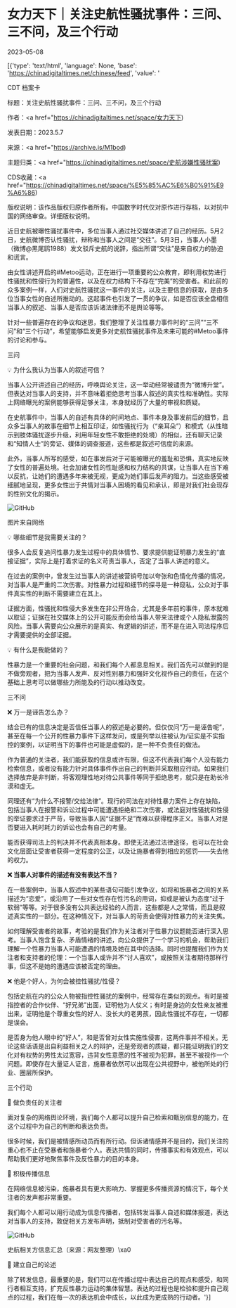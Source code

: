 # 女力天下｜关注史航性骚扰事件：三问、三不问，及三个行动

2023-05-08

[{'type': 'text/html', 'language': None, 'base': 'https://chinadigitaltimes.net/chinese/feed', 'value': '

CDT 档案卡

标题：关注史航性骚扰事件：三问、三不问，及三个行动

作者：<a href="https://chinadigitaltimes.net/space/女力天下)

发表日期：2023.5.7

来源：<a href="https://archive.is/M1bod)

主题归类：<a href="https://chinadigitaltimes.net/space/史航涉嫌性骚扰案)

CDS收藏：<a href="https://chinadigitaltimes.net/space/%E5%85%AC%E6%B0%91%E9%A6%86)

版权说明：该作品版权归原作者所有。中国数字时代仅对原作进行存档，以对抗中国的网络审查。详细版权说明。





近日史航被曝性骚扰事件中，多位当事人通过社交媒体讲述了自己的经历。5月2日，史航微博否认性骚扰，辩称和当事人之间是“交往”。5月3日，当事人小墨（微博@黑尾鸥1988）发文驳斥史航的说辞，指出所谓“交往”是来自权力的胁迫和谎言。

由女性讲述开启的#Metoo运动，正在进行一项重要的公众教育，即利用权势进行性骚扰和性侵行为的普遍性，以及在权力结构下不存在“完美”的受害者。和此前的众多案例一样，人们对史航性骚扰这一事件的关注，以及主要信息的获取，是由多位当事女性的自述所推动的。这起事件也引发了一贯的争议，如是否应该全盘相信当事人的叙述、当事人是否应该诉诸法律而不是舆论等等。  

针对一些普遍存在的争议和迷思，我们整理了关注性暴力事件时的“三问”“三不问”和“三个行动”，希望能够启发更多对史航性骚扰事件及未来可能的#Metoo事件的讨论和参与。

三问

💡 为什么我认为当事人的叙述可信？

当事人公开讲述自己的经历，呼唤舆论关注，这一举动经常被谴责为“微博升堂”。但表达对当事人的支持，并不意味着拒绝思考当事人叙述的真实性和准确性。实际上网络曝光的案例能够获得足够关注，本身就经历了大量的审视和质疑。  

在史航事件中，当事人的自述有具体的时间地点、事件本身及事发前后的细节，且众多当事人的故事在细节上相互印证，如性骚扰行为（“亲耳朵”）和模式（从性暗示到肢体骚扰逐步升级，利用年轻女性不敢拒绝的处境）的相似，还有聊天记录和“知情人士”的旁证、媒体的调查报道，这些都是叙述可信度的来源。

此外，当事人所写的感受，如在事发后对于可能被曝光的羞耻和恐惧，真实地反映了女性的普遍处境。社会加诸女性的性耻感和权力结构的共谋，让当事人在当下难以反抗，让她们的遭遇多年来被无视，更成为她们事后发声的阻力。当这些感受被细腻地呈现，更多女性出于共情对当事人困境的看见和承认，即是对我们社会现存的性别文化的揭示。

![GitHub](https://chinadigitaltimes.net/chinese/files/2023/05/post-695688-64589a6e5cd0d.png)

图片来自网络

💡 哪些细节是我需要关注的？

很多人会反复追问性暴力发生过程中的具体情节、要求提供能证明暴力发生的“直接证据”，实际上是打着求证的名义苛责当事人，否定了当事人讲述的意义。

在过去的案例中，曾发生过当事人的讲述被营销号加以夸张和色情化传播的情况，对当事人是严重的二次伤害。对性暴力过程和细节的探寻是一种窥私，公众对于事件真实性的判断不需要建立在其上。  

证据方面，性骚扰和性侵大多发生在非公开场合，尤其是多年前的事件，原本就难以取证；证据在社交媒体上的公开可能反而会给当事人带来法律或个人隐私泄露的风险。当事人需要向公众展示的是真实、有逻辑的讲述，而不是在进入司法程序后才需要提供的全部证据。 

💡 有什么是我能做的？

性暴力是一个重要的社会问题，和我们每个人都息息相关。我们首先可以做到的是不做旁观者，把为当事人发声、反对性别暴力和强奸文化视作自己的责任，在这个基础上思考可以做哪些力所能及的行动以推动改变。

三不问

❌ 万一是诬告怎么办？

结合已有的信息决定是否信任当事人的叙述是必要的。但仅仅问“万一是诬告呢”，甚至在每一个公开的性暴力事件下这样发问，或是列举以往被认为/证实是不实指控的案例，以证明当下的事件也可能是虚假的，是一种不负责任的做法。

作为普通的关注者，我们能获取的信息或许有限，但这不代表我们每个人没有能力检索信息，或者没有能力针对具体事件作出自己的判断并采取相应行动。如果我们选择放弃是非判断，将客观理性地对待公共事件等同于拒绝思考，就只是在助长冷漠和虚无。  

同理还有“为什么不报警/交给法律”。现行的司法在对待性暴力案件上存在缺陷，包括当事人在报警和诉讼过程中可能遭遇拒绝和二次伤害，或法庭对性骚扰和性侵的举证要求过于严苛，导致当事人因“证据不足”而难以获得程序正义。当事人对是否要进入耗时耗力的诉讼也会有自己的考量。

能否获得司法上的判决并不代表真相本身。即使无法通过法律途径，也可以在社会文化层面让受害者获得一定程度的公正，以及让施暴者得到相应的惩罚——失去他的权力。

**❌ 当事人对事件的描述有没有表达不当？**

在一些案例中，当事人叙述中的某些语句可能引发争议，如将和施暴者之间的关系描述为“恋爱”，或沿用了一些对女性存在性污名的用词，抑或是被认为态度“过于软弱”等等。对于很多没有公共表达经验的人而言，这些都是人之常情，而且是叙述真实性的一部分。在这种情况下，对当事人的苛责会使得对性暴力的关注失焦。

如何理解受害者的故事，考验的是我们作为关注者对于性暴力议题能否进行深入思考。当事人饱含复杂、矛盾情绪的讲述，向公众提供了一个学习的机会，帮助我们理解一个性暴力当事人可能遭遇的情境及她在其中的选择。同时也提醒我们作为关注者和支持者的伦理：一个当事人或许并不“讨人喜欢”，或按照关注者期待那样行事，但这不是她的遭遇应该被否定的理由。

❌ 他是个好人，为何会被控性骚扰/性侵？

包括史航在内的公众人物被指控性骚扰的案例中，经常存在类似的观点。有时是被指控者的合作伙伴、“好兄弟”出面，证明他为人仗义；有时是身边的女性亲友被推出来，证明他是个尊重女性的好人、没长大的老男孩，因此性骚扰不存在，一切都是误会。

是否身为他人眼中的“好人”，和是否曾对女性实施性侵害，这两件事并不相关。无论这些话语是出自利益相关之人的辩护，还是旁观者的质疑，都只能证明我们的文化对有权势的男性太过宽容，违背女性意愿的性不被视为犯罪，甚至不被视作一个问题。即使存在大量证人证言，施暴者依然可以出现在公共视野中，被他所处的行业、圈层所保护。

三个行动

💪 做负责任的关注者

面对复杂的网络舆论环境，我们每个人都可以提升自己检索和甄别信息的能力，在这个过程中为自己的判断和表达负责。

很多时候，我们是被情感所动员而有所行动。但诉诸情感并不是目的，我们关注的重心也不止在受暴者和施暴者个人。表达共情的同时，传播事实和有效观点，可以帮助我们更好地聚焦事件及反性暴力的目的本身。

 💪 积极传播信息

在网络信息被污染，施暴者具有更大影响力、掌握更多传播资源的情况下，每个关注者的发声都非常重要。

我们每个人都可以用行动成为信息传播者，包括转发当事人自述和媒体报道，表达对当事人的支持，敦促相关方发布声明，抵制对受害者的污名等。 

![GitHub](https://chinadigitaltimes.net/chinese/files/2023/05/post-695688-64589a7161060.)

史航相关方信息汇总（来源：网友整理）\xa0

 💪 建立自己的论述

除了转发信息，最重要的是，我们可以在传播过程中表达自己的观点和感受，和同行者相互支持，扩充反性暴力运动的集体智慧。表达的过程也是检验和提升自己观点的过程，我们在每一次的表达机会中成长，以此成为更成熟的行动者。'}]